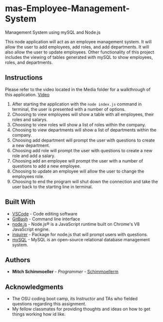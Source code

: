 # mas-Employee-Management-System
Management System using mySQL and Node.js

This node application will act as an employee management system. It will allow the user to add employees, add roles, and add departments. It will also allow the user to update employees. Other functionality of this project includes the viewing of tables generated with mySQL to show employees, roles, and departments.

## Instructions

Please refer to the video located in the Media folder for a walkthrough of this application.
[Video](???)

1. After starting the application with the `node index.js` command in terminal, the user is presented with a number of options.
2. Choosing to view employees will show a table with all employees, their roles and salarys.
3. Choosing to view roles will show a list of roles within the company.
4. Choosing to view departments will show a list of departments within the company.
5. Choosing add department will prompt the user with questions to create a new department.
6. Choosing add role will prompt the user with questions to create a new role and add a salary.
7. Choosing add an employee will prompt the user with a number of questions to add a new employee.
8. Choosing to update an employee will allow the user to change the employees role.
9. Choosing to end the program will shut down the connection and take the user back to the starting line in terminal.

## Built With

* [VSCode](https://code.visualstudio.com/) - Code editing software
* [GitBash](https://gitforwindows.org/) - Command line interface
* [node.js](https://nodejs.org/en/) - Node.js® is a JavaScript runtime built on Chrome's V8 JavaScript engine.
* [inquirer](https://www.npmjs.com/package/inquirer) - Package for node.js that will prompt users with questions.
* [mySQL](https://dev.mysql.com/) - MySQL is an open-source relational database management system.

## Authors

* **Mitch Schimmoeller** - *Programmer* - [Schimmoellerm](https://github.com/Schimmoellerm)

## Acknowledgments

* The OSU coding boot camp, its Instructor and TAs who fielded questions regarding this assignment.
* My fellow classmates for providing thoughts and ideas on how to get things working how id like.

